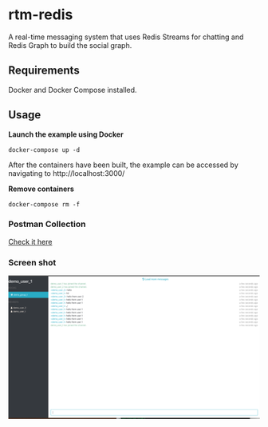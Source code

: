 # rtm-redis

A real-time messaging system that uses Redis Streams for chatting and Redis Graph to build the social graph.

## Requirements

Docker and Docker Compose installed.

## Usage

**Launch the example using Docker**

    docker-compose up -d

After the containers have been built, the example can be accessed by navigating to http://localhost:3000/

**Remove containers**

    docker-compose rm -f

### Postman Collection
[Check it here](postman_collection.json)

### Screen shot
![The Chat App](ScreenShot.png)